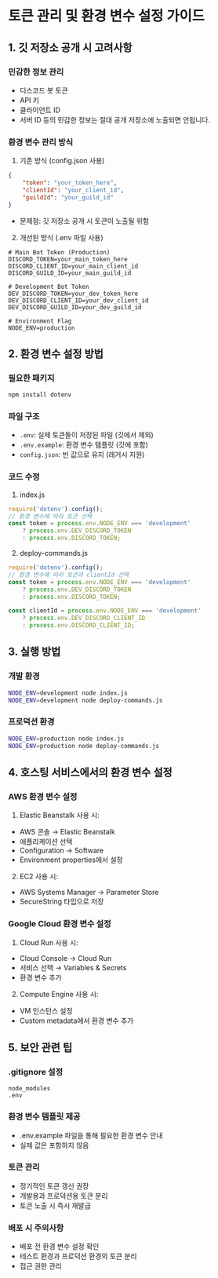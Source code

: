 # 토큰 관리 및 환경 변수 설정 가이드

## 1. 깃 저장소 공개 시 고려사항

### 민감한 정보 관리
- 디스코드 봇 토큰
- API 키
- 클라이언트 ID
- 서버 ID
등의 민감한 정보는 절대 공개 저장소에 노출되면 안됩니다.

### 환경 변수 관리 방식
1. 기존 방식 (config.json 사용)
```json
{
    "token": "your_token_here",
    "clientId": "your_client_id",
    "guildId": "your_guild_id"
}
```
- 문제점: 깃 저장소 공개 시 토큰이 노출될 위험

2. 개선된 방식 (.env 파일 사용)
```env
# Main Bot Token (Production)
DISCORD_TOKEN=your_main_token_here
DISCORD_CLIENT_ID=your_main_client_id
DISCORD_GUILD_ID=your_main_guild_id

# Development Bot Token
DEV_DISCORD_TOKEN=your_dev_token_here
DEV_DISCORD_CLIENT_ID=your_dev_client_id
DEV_DISCORD_GUILD_ID=your_dev_guild_id

# Environment Flag
NODE_ENV=production
```

## 2. 환경 변수 설정 방법

### 필요한 패키지
```bash
npm install dotenv
```

### 파일 구조
- `.env`: 실제 토큰들이 저장된 파일 (깃에서 제외)
- `.env.example`: 환경 변수 템플릿 (깃에 포함)
- `config.json`: 빈 값으로 유지 (레거시 지원)

### 코드 수정
1. index.js
```javascript
require('dotenv').config();
// 환경 변수에 따라 토큰 선택
const token = process.env.NODE_ENV === 'development' 
    ? process.env.DEV_DISCORD_TOKEN 
    : process.env.DISCORD_TOKEN;
```

2. deploy-commands.js
```javascript
require('dotenv').config();
// 환경 변수에 따라 토큰과 clientId 선택
const token = process.env.NODE_ENV === 'development' 
    ? process.env.DEV_DISCORD_TOKEN 
    : process.env.DISCORD_TOKEN;

const clientId = process.env.NODE_ENV === 'development'
    ? process.env.DEV_DISCORD_CLIENT_ID
    : process.env.DISCORD_CLIENT_ID;
```

## 3. 실행 방법

### 개발 환경
```bash
NODE_ENV=development node index.js
NODE_ENV=development node deploy-commands.js
```

### 프로덕션 환경
```bash
NODE_ENV=production node index.js
NODE_ENV=production node deploy-commands.js
```

## 4. 호스팅 서비스에서의 환경 변수 설정

### AWS 환경 변수 설정
1. Elastic Beanstalk 사용 시:
- AWS 콘솔 → Elastic Beanstalk
- 애플리케이션 선택
- Configuration → Software
- Environment properties에서 설정

2. EC2 사용 시:
- AWS Systems Manager → Parameter Store
- SecureString 타입으로 저장

### Google Cloud 환경 변수 설정
1. Cloud Run 사용 시:
- Cloud Console → Cloud Run
- 서비스 선택 → Variables & Secrets
- 환경 변수 추가

2. Compute Engine 사용 시:
- VM 인스턴스 설정
- Custom metadata에서 환경 변수 추가

## 5. 보안 관련 팁

### .gitignore 설정
```
node_modules
.env
```

### 환경 변수 템플릿 제공
- .env.example 파일을 통해 필요한 환경 변수 안내
- 실제 값은 포함하지 않음

### 토큰 관리
- 정기적인 토큰 갱신 권장
- 개발용과 프로덕션용 토큰 분리
- 토큰 노출 시 즉시 재발급

### 배포 시 주의사항
- 배포 전 환경 변수 설정 확인
- 테스트 환경과 프로덕션 환경의 토큰 분리
- 접근 권한 관리